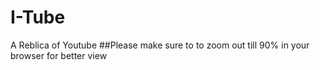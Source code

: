 # I-Tube
A Reblica of Youtube
##Please make sure to to zoom out till 90% in your browser for better view

